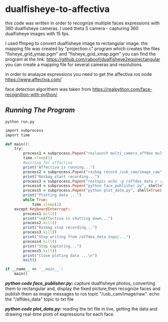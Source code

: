 # dualfisheye-to-affectiva
this code was written in order to recognize multiple faces expressions with 360 dualfisheye cameras.
I used theta S camera - capturing 360 dualfisheye images with 15 fps.

I used ffmpeg to convert dualfisheye image to rectangular image.
the mapping file was created by "projection.c" program which creates the files
"fisheye_grid_ymap.pgm" and "fisheye_grid_xmap.pgm"
you can find the program at the link:
https://github.com/raboof/dualfisheye2equirectangular
you can create a mapping file for several cameras and resolutions.

in order to analayze expressions you need to get the affectiva ros node
https://www.affectiva.com/

face detection algorithem was taken from https://realpython.com/face-recognition-with-python/

## ***Running The Program***
 
```
python run.py
```
```ruby
import subprocess
import time

def main():
    try:
        process1 = subprocess.Popen("roslaunch multi_camera_affdex multi_camera_affdex.launch", shell=True)
        time.sleep(1)
        #waiting for affactiva
        print("Affectiva is running...")
        process2 = subprocess.Popen("rosbag record /usb_cam/image_raw", shell=True)
        print("Rosbag start recording...")
        process3 = subprocess.Popen("rostopic echo -p /affdex_data > ~/PycharmProjects/dualfisheye-to-affectiva/scripts/data.txt", shell=True)
        process4 = subprocess.Popen("python face_publisher.py", shell=True)
        process5 = subprocess.Popen("python plot_data.py", shell=True)
        print("Plotting data ...")
        while True:
            time.sleep(1)
    except KeyboardInterrupt:
        process1.kill()
        print("\nAffectiva is shutting down...")
        process2.kill()
        print("Rosbag stop recording...")
        process3.kill()
        print("Stop writing from /affdex_data topic...")
        process4.kill()
        print("Stop Capturing...")
        process5.kill()
        print("Close ploting data ...\n")
        exit()

if __name__ == '__main__':
    main()
```

***python code face_publisher.py:***
capture dualfisheye photos, converting them to rectangular and, display the fixed picture,then recognize faces and publish them as image messages to ros topic "/usb_cam/image/raw".
echo the "/affdex_data" topic to txt file

***python code plot_data.py:***
reading the txt file in live, getting the data and drawing real-time plots of expressions for each face.










